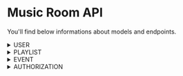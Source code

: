 # Music Room API

You'll find below informations about models and endpoints.

<details>

<summary>USER</summary>

### MODEL 
Name | Type
 --- | ---
**Id** | `primitive.ObjectID`
**Login*** | `string`
**Mail*** | `string`
**Password*** | `string`
**Friends** | `string[]`
**Events** | `string[]`
**Playlists** | `string[]`
**Avatar** | `string`

(*) mandatory fields

### ENDPOINTS 
Route | Method | Utility
 --- | --- | ---
`/users` | **GET** | read every users
`/users/{id}` | **GET** | read one user
`/users` | **POST** | create one user
`/users/{id}` | **PUT** | update one user
`/users/{id}` | **DELETE** | delete one user
`/users/addFriend/{id}` | **PUT** | add a friend to `friends` field
`/users/friends/{id}` | **GET** | read every friends
`/users/removeFriend/{id}` | **PUT** | remove a friend from `friends` field
`/users/addPlaylist/{id}` | **PUT** | add a playlist to `playlists` field
`/users/playlists/{id}` | **GET** | read every playlistss
`/users/removePlaylist/{id}` | **PUT** | remove a playlist from `playlists` field
`/users/addEvent/{id}` | **PUT** | add an event to `events` field
`/users/events/{id}` | **GET** | read every events
`/users/removeEvent/{id}` | **PUT** | remove an event from `events` field
</details>

<details>

<summary>PLAYLIST</summary>

### MODEL
Name | Type
 --- | ---
**Id** | `primitive.ObjectID`
**Name*** | `string`
**Owner_id** | `string`
**Authorization_id** | `string`
**Songs** | `Song[]`
**Picture** | `string`

#### Song
Name | Type
 --- | ---
**Id** | `string`
**Name*** | `string`
**Score** | `uint`

(*) mandatory fields

### ENDPOINTS
Route | Method | Utility
 --- | --- | ---
`/playlists` | **GET** | read every playlists
`/playlists/{id}` | **GET** | read one playlist
`/playlists` | **POST** | create one playlist
`/playlists/search` | **POST** | search in playlist
`/playlists/{id}` | **PUT** | update one playlist
`/playlists/{id}` | **DELETE** | delete one playlist
`/playlists/addSong/{id}` | **PUT** | add a song to `songs` field
`/playlists/removeSong/{id}` | **PUT** | remove a song from `songs` field
</details>

<details>

<summary>EVENT</summary>

### MODEL
Name | Type | Value
 --- | --- | ---
**Id** | `primitive.ObjectID`
**Name*** | `string`
**Owner_id** | `string`
**Playlist_id** | `string`
**Picture** | `string`
**Start*** | `string`
**End*** | `string`
**Status** | `string` | pending/ongoing/finished

(*) mandatory fields

### ENDPOINTS
Route | Method | Utility
 --- | --- | ---
`/events` | **GET** | read every events
`/events/{id}` | **GET** | read one event
`/events` | **POST** | create one event
`/events/{id}` | **PUT** | update one event
`/events/{id}` | **DELETE** | delete one event
`/events/addPlaylist/{id}` | **PUT** | add a playlist to `playlists` field
`/events/removePlaylist/{id}` | **PUT** | remove a playlist from `playlists` field
`/events/removeUpdateStatus/{id}` | **PUT** | update `status` field
</details>

<details>

<summary>AUTHORIZATION</summary>

### MODEL
Name | Type | Value
 --- | --- | ---
**Id** | `primitive.ObjectID`
**Owner_id** | `string`
**Status** | `string` | public/private
**Guest** | `Guest[]`

#### Guest
Name | Type
 --- | ---
**Id** | `string`
**Contributor** | bool

### ENDPOINTS
Route | Method | Utility
 --- | --- | ---
`/authorizations` | **GET** | read every authorizations
`/authorizations/{id}` | **GET** | read one authorization
`/authorizations` | **POST** | create one authorization
`/authorizations/{id}` | **DELETE** | delete one authorization
`/authorizations/updateStatus/{id}` | **PUT** | update authorization status
`/authorizations/addGuest/{id}` | **PUT** | add a guest to `guests` field
`/authorization/guests/{id}` | **GET** | read every guests
`/authorizations/removeGuest/{id}` | **PUT** | remove a guest from `guests` field
</details>
